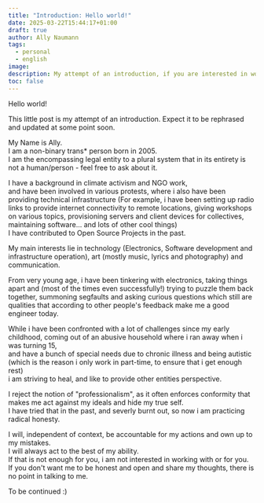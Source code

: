 ```yaml
---
title: "Introduction: Hello world!"
date: 2025-03-22T15:44:17+01:00
draft: true
author: Ally Naumann
tags:
  - personal
  - english
image:
description: My attempt of an introduction, if you are interested in working with me it's probably worth it to read that.
toc: false
---
```


Hello world!

This little post is my attempt of an introduction. Expect it to be rephrased and updated at some point soon.

My Name is Ally.  
I am a non-binary trans* person born in 2005.  
I am the encompassing legal entity to a plural system that in its entirety is not a human/person - feel free to ask about it.

I have a background in climate activism and NGO work,  
and have been involved in various protests, where i also have been providing technical infrastructure
(For example, i have been setting up radio links to provide internet connectivity to remote locations, giving workshops on various topics, provisioning servers and client devices for collectives, maintaining software... and lots of other cool things)  
I have contributed to Open Source Projects in the past.  

My main interests lie in technology (Electronics, Software development and infrastructure operation), art (mostly music, lyrics and photography) and communication.

From very young age, i have been tinkering with electronics, taking things apart and (most of the times even successfully!) trying to puzzle them back together, summoning segfaults and asking curious questions which still are qualities that according to other people's feedback make me a good engineer today. 

While i  have been confronted with a lot of challenges since my early childhood, coming out of an abusive household where i ran away when i was turning 15,  
and have a bunch of special needs due to chronic illness and being autistic (which is the reason i only work in part-time, to ensure that i get enough rest)  
i am striving to heal, and like to provide other entities perspective.

I reject the notion of "professionalism", as it often enforces conformity that makes me act against my ideals and hide my true self.  
I have tried that in the past, and severly burnt out, so now i am practicing radical honesty.

I will, independent of context, be accountable for my actions and own up to my mistakes.  
I will always act to the best of my ability.  
If that is not enough for you, i am not interested in working with or for you.  
If you don't want me to be honest and open and share my thoughts, there is no point in talking to me.

To be continued :)
